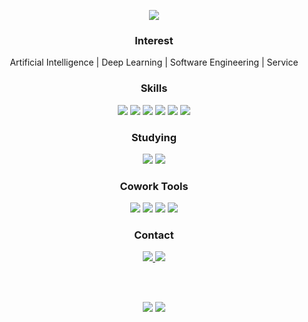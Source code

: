 <p align="center">
  <img src=https://capsule-render.vercel.app/api?type=waving&color=bbed98&height=220&section=header&text=KYUNG%20EUN&fontSize=60&fontColor=e4bf7a />
</p>

<h3 align="center">Interest</h3>
<p align="center">
  Artificial Intelligence | Deep Learning | Software Engineering | Service
</p>
<h3 align="center">Skills</h3>
<p align="center">
  <img src="https://img.shields.io/badge/Python-3776AB?style=flat&logo=Python&logoColor=white"/>
  <img src="https://img.shields.io/badge/C++-00599C?style=flat&logo=cplusplus&logoColor=white"/>
  <img src="https://img.shields.io/badge/PyTorch-EE4C2C?style=flat&logo=PyTorch&logoColor=white"/>
  <img src="https://img.shields.io/badge/OpenCV-5C3EE8?style=flat&logo=OpenCV&logoColor=white"/>
  <img src="https://img.shields.io/badge/NumPy-013243?style=flat&logo=NumPy&logoColor=white"/>
  <img src="https://img.shields.io/badge/pandas-150458?style=flat&logo=pandas&logoColor=white"/>
</p>

<h3 align="center">Studying</h3>
<p align="center">
  <img src="https://img.shields.io/badge/FastAPI-009688?style=flat&logo=FastAPI&logoColor=white"/>
  <img src="https://img.shields.io/badge/Docker-2496ED?style=flat&logo=Docker&logoColor=white"/>
</p>

<h3 align="center">Cowork Tools</h3>
<p align="center">
  <img src="https://img.shields.io/badge/GitHub-181717?style=flat&logo=GitHub&logoColor=white"/>
  <img src="https://img.shields.io/badge/Slack-4A154B?style=flat&logo=Slack&logoColor=white"/>
  <img src="https://img.shields.io/badge/Notion-000000?style=flat&logo=Notion&logoColor=white"/>
  <img src="https://img.shields.io/badge/Figma-F24E1E?style=flat&logo=Figma&logoColor=white"/>
</p>

<h3 align="center">Contact</h3>
<p align="center">
  <a href="mailto:rudeuns@gmail.com">
    <img src="https://img.shields.io/badge/Gmail-EA4335?style=flat&logo=Gmail&logoColor=white" href=""/>
  </a>
  <a href="https://www.linkedin.com/in/kyungeun-seon-99b78028a/">
    <img src="https://img.shields.io/badge/LinkedIn-0A66C2?style=flat&logo=LinkedIn&logoColor=white"/>
  </a>
</p>
<br><br>
<p align="center">
  <img src=https://github-readme-stats.vercel.app/api?username=rudeuns&include_all_commits=true&show_icons=true&theme=onedark />
  <img src=http://mazassumnida.wtf/api/v2/generate_badge?boj=zilliver />
</p>

